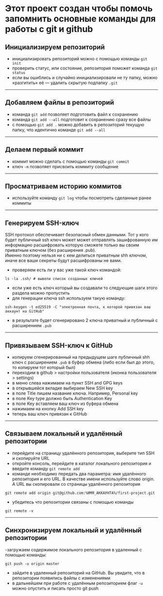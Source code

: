 # Этот проект создан чтобы помочь запомнить основные команды для работы с git и github


## Инициализируем репозиторий
- инициализировать репозиторий можно с помощью команды `git init`
- проверить статус, или состояние, репозитория поможет команда `git status`
- если вы ошиблись и случайно инициализировали не ту папку, можно «разгитить» её — удалить скрытую подпапку `.git`
---
## Добавляем файлы в репозиторий
- команда `git add` позволяет подготовить файл к сохранению
- команда `git add --all` подготовит к сохранению сразу все файлы
- с помощью `git add .` можно добавить в репозиторий текущую папку, что идентично команде `git add --all`
---
## Делаем первый коммит
- коммит можно сделать с помощью команды `git commit`
- ключ `-m` позволяет присвоить коммиту сообщение
---
## Просматриваем историю коммитов
- используйте команду `git log` чтобы посмотреть сделанные ранее коммиты
---
## Генерируем SSH-ключ
SSH протокол обеспечивает безопасный обмен данными. Тот у кого будет публичный ssh ключ может может отправлять зашифрованную им информацию расшифровать которую сможете только вы своим приватным ключом (без расширения .pub).  
Именно поэтому нельзя ни с кем делиться приватным shh ключом, иначе все ваши секреты будут расшифрованы не вами.
- проверяем есть ли у вас уже такой ключ командой:
``` bush
ls -la .ssh/ # вывели список созданных ключей 
```
- если уже есть ключ который вы создавали то следующие шаги этого раздела можно пропустить
- для генерации ключа ssh используем такую команду:
``` bush
ssh-keygen -t ed25519 -C "электронная почта, к которой привязан ваш аккаунт на GitHub"
```
- в результате будет сгенерировано 2 ключа приватный и публичный с расширением `.pub`
---
## Привязываем SSH-ключ к GitHub
- копируем сгенерированный на предыдущем шаге публичный shh ключ с расширением `.pub` в буфер обмена (либо если был до этого, то копируем тот который был)
- переходим в github > настройки пользователя (иконка пользователя > settings)
- в меню слева нажимаем на пункт SSH and GPG keys
- в открывшейся вкладке выбираем New SSH key
- в поле Title пишем название ключа. Например, Personal key
- в поле Key type должно быть Authentication Key
- в поле Key вставляем ваш ключ из буфера обмена
- нажимаем на кнопку Add SSH key
- теперь ваш ключ привязан к GitHub
---
## Связываем локальный и удалённый репозитории
- перейдите на страницу удалённого репозитория, выберите тип SSH и скопируйте URL
- откройте консоль, перейдите в каталог локального репозитория и введите команду `git remote add`
- команде необходимо передать два параметра: имя удалённого репозитория и его URL. В качестве имени используйте слово origin. А URL вы скопировали со страницы удалённого репозитория
``` bush
git remote add origin git@github.com:%ИМЯ_АККАУНТА%/first-project.git 
```
- убедитесь что репозитории связаны с помощью команды 
``` bush
git remote -v
```
---
## Синхронизируем локальный и удалённый репозитории
-загружаем содержимое локального репозитория в удаленный с помощью команды:
``` bush
git push -u origin master
```
- зайдите в удаленный репозиторий на GitHub. Вы увидите, что в репозитории появились файлы с изменениями
- в дальнейшем при работе с удалённым репозиторием флаг `-u` можно опустить и писать просто git push
